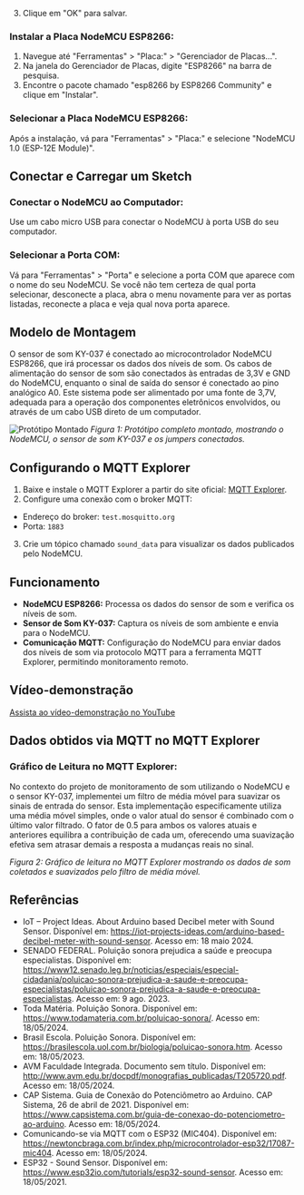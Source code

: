 3. Clique em "OK" para salvar.

### Instalar a Placa NodeMCU ESP8266:

1. Navegue até "Ferramentas" > "Placa:" > "Gerenciador de Placas...".
2. Na janela do Gerenciador de Placas, digite "ESP8266" na barra de pesquisa.
3. Encontre o pacote chamado "esp8266 by ESP8266 Community" e clique em "Instalar".

### Selecionar a Placa NodeMCU ESP8266:

Após a instalação, vá para "Ferramentas" > "Placa:" e selecione "NodeMCU 1.0 (ESP-12E Module)".

## Conectar e Carregar um Sketch

### Conectar o NodeMCU ao Computador:

Use um cabo micro USB para conectar o NodeMCU à porta USB do seu computador.

### Selecionar a Porta COM:

Vá para "Ferramentas" > "Porta" e selecione a porta COM que aparece com o nome do seu NodeMCU. Se você não tem certeza de qual porta selecionar, desconecte a placa, abra o menu novamente para ver as portas listadas, reconecte a placa e veja qual nova porta aparece.


## Modelo de Montagem

O sensor de som KY-037 é conectado ao microcontrolador NodeMCU ESP8266, que irá processar os dados dos níveis de som. Os cabos de alimentação do sensor de som são conectados às entradas de 3,3V e GND do NodeMCU, enquanto o sinal de saída do sensor é conectado ao pino analógico A0. Este sistema pode ser alimentado por uma fonte de 3,7V, adequada para a operação dos componentes eletrônicos envolvidos, ou através de um cabo USB direto de um computador.

![Protótipo Montado](https://example.com/prototipo_image) <!-- Note: Replace with actual image URL -->
*Figura 1: Protótipo completo montado, mostrando o NodeMCU, o sensor de som KY-037 e os jumpers conectados.*

## Configurando o MQTT Explorer

1. Baixe e instale o MQTT Explorer a partir do site oficial: [MQTT Explorer](http://mqtt-explorer.com/).
2. Configure uma conexão com o broker MQTT:
- Endereço do broker: `test.mosquitto.org`
- Porta: `1883`
3. Crie um tópico chamado `sound_data` para visualizar os dados publicados pelo NodeMCU.

## Funcionamento

- **NodeMCU ESP8266:** Processa os dados do sensor de som e verifica os níveis de som.
- **Sensor de Som KY-037:** Captura os níveis de som ambiente e envia para o NodeMCU.
- **Comunicação MQTT:** Configuração do NodeMCU para enviar dados dos níveis de som via protocolo MQTT para a ferramenta MQTT Explorer, permitindo monitoramento remoto.

## Vídeo-demonstração

[Assista ao vídeo-demonstração no YouTube](https://youtu.be/H3eee4xpNDw)

## Dados obtidos via MQTT no MQTT Explorer

### Gráfico de Leitura no MQTT Explorer:

No contexto do projeto de monitoramento de som utilizando o NodeMCU e o sensor KY-037, implementei um filtro de média móvel para suavizar os sinais de entrada do sensor. Esta implementação especificamente utiliza uma média móvel simples, onde o valor atual do sensor é combinado com o último valor filtrado. O fator de 0.5 para ambos os valores atuais e anteriores equilibra a contribuição de cada um, oferecendo uma suavização efetiva sem atrasar demais a resposta a mudanças reais no sinal.


*Figura 2: Gráfico de leitura no MQTT Explorer mostrando os dados de som coletados e suavizados pelo filtro de média móvel.*

## Referências

- IoT – Project Ideas. About Arduino based Decibel meter with Sound Sensor. Disponível em: <https://iot-projects-ideas.com/arduino-based-decibel-meter-with-sound-sensor>. Acesso em: 18 maio 2024.
- SENADO FEDERAL. Poluição sonora prejudica a saúde e preocupa especialistas. Disponível em: <https://www12.senado.leg.br/noticias/especiais/especial-cidadania/poluicao-sonora-prejudica-a-saude-e-preocupa-especialistas/poluicao-sonora-prejudica-a-saude-e-preocupa-especialistas>. Acesso em: 9 ago. 2023.
- Toda Matéria. Poluição Sonora. Disponível em: <https://www.todamateria.com.br/poluicao-sonora/>. Acesso em: 18/05/2024.
- Brasil Escola. Poluição Sonora. Disponível em: <https://brasilescola.uol.com.br/biologia/poluicao-sonora.htm>. Acesso em: 18/05/2023.
- AVM Faculdade Integrada. Documento sem título. Disponível em: <http://www.avm.edu.br/docpdf/monografias_publicadas/T205720.pdf>. Acesso em: 18/05/2024.
- CAP Sistema. Guia de Conexão do Potenciômetro ao Arduino. CAP Sistema, 26 de abril de 2021. Disponível em: <https://www.capsistema.com.br/guia-de-conexao-do-potenciometro-ao-arduino>. Acesso em: 18/05/2024.
- Comunicando-se via MQTT com o ESP32 (MIC404). Disponível em: <https://newtoncbraga.com.br/index.php/microcontrolador-esp32/17087-mic404>. Acesso em: 18/05/2024.
- ESP32 - Sound Sensor. Disponível em: <https://www.esp32io.com/tutorials/esp32-sound-sensor>. Acesso em: 18/05/2021.
